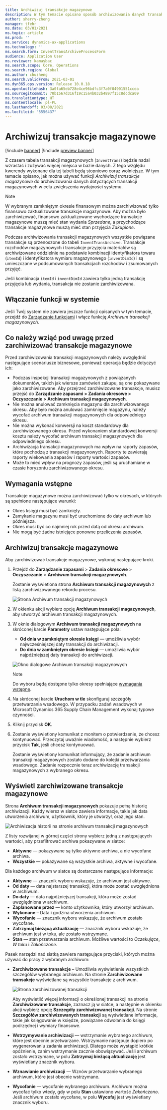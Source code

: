 ```yaml
---
title: Archiwizuj transakcje magazynowe
description: W tym temacie opisano sposób archiwizowania danych transakcji magazynowych w celu zwiększenia wydajności systemu.
author: sherry-zheng
manager: tfehr
ms.date: 03/01/2021
ms.topic: article
ms.prod: ''
ms.service: dynamics-ax-applications
ms.technology: ''
ms.search.form: InventTransArchiveProcessForm
audience: Application User
ms.reviewer: kamaybac
ms.search.scope: Core, Operations
ms.search.region: Global
ms.author: chuzheng
ms.search.validFrom: 2021-03-01
ms.dyn365.ops.version: Release 10.0.18
ms.openlocfilehash: 3a0fa65eb728e4ce96bdfc3f7a0f04901551ccea
ms.sourcegitcommit: 70b1567d316f19c15a4b032b4897f15c8dcdca09
ms.translationtype: HT
ms.contentlocale: pl-PL
ms.lasthandoff: 03/08/2021
ms.locfileid: "5556437"
---
```

# <a name="archive-inventory-transactions"></a>Archiwizuj transakcje magazynowe

[!include [banner](../../includes/banner.md)]
[!include [preview banner](../includes/preview-banner.md)]

Z czasem tabela transakcji magazynowych (`InventTrans`) będzie nadal wzrastać i zużywać więcej miejsca w bazie danych. Z tego względu kwerendy wykonane dla tej tabeli będą stopniowo coraz wolniejsze. W tym temacie opisano, jak można używać funkcji *Archiwizuj transakcje magazynowe* do archiwizowania danych dotyczących transakcji magazynowych w celu zwiększenia wydajności systemu.

> [!NOTE]
> W wybranym zamkniętym okresie finansowym można zarchiwizować tylko finansowo zaktualizowane transakcje magazynowe. Aby można było zarchiwizować, finansowo zaktualizowane wychodzące transakcje magazynowe muszą mieć stan wydania *Sprzedane*, a przychodzące transakcje magazynowe muszą mieć stan przyjęcia *Zakupione*.

Podczas archiwizowania transakcji magazynowych wszystkie powiązane transakcje są przenoszone do tabeli `InventTransArchive`. Transakcje rozchodów magazynowych i transakcje przyjęcia materiałów są archiwizowane oddzielnie na podstawie kombinacji identyfikatora towaru (`itemId`) i identyfikatora wymiaru magazynowego (`inventDimId`) i są umieszczane w podsumowanych transakcjach rozchodów i zsumowanych przyjęć.

Jeśli kombinacja `itemId` i `inventDimId` zawiera tylko jedną transakcję przyjęcia lub wydania, transakcja nie zostanie zarchiwizowana.

## <a name="turn-on-the-feature-in-your-system"></a>Włączanie funkcji w systemie

Jeśli Twój system nie zawiera jeszcze funkcji opisanych w tym temacie, przejdź do [Zarządzanie funkcjami](../../fin-ops-core/fin-ops/get-started/feature-management/feature-management-overview.md) i włącz funkcję *Archiwum transakcji magazynowych*.

## <a name="things-to-consider-before-you-archive-inventory-transactions"></a>Co należy wziąć pod uwagę przed zarchiwizować transakcje magazynowe

Przed zarchiwizowania transakcji magazynowych należy uwzględnić następujące scenariusze biznesowe, ponieważ operacja będzie dotyczyć ich:

- Podczas inspekcji transakcji magazynowych z powiązanych dokumentów, takich jak wiersze zamówień zakupu, są one pokazywane jako zarchiwizowane. Aby przejrzeć zarchiwizowane transakcje, musisz przejść do **Zarządzanie zapasami \> Zadania okresowe \> Oczyszczanie \> Archiwum transakcji magazynowych**.
- Nie można anulować zamknięcia magazynu dla zarchiwizowanego okresu. Aby było można anulować zamknięcie magazynu, należy wycofać archiwum transakcji magazynowych dla odpowiedniego okresu.
- Nie można wykonać konwersji na koszt standardowy dla zarchiwizowanego okresu. Przed wykonaniem standardowej konwersji kosztu należy wycofać archiwum transakcji magazynowych dla odpowiedniego okresu.
- Archiwizacja transakcji magazynowych ma wpływ na raporty zapasów, które pochodzą z transakcji magazynowych. Raporty te zawierają raporty wiekowania zapasów i raporty wartości zapasów.
- Może to mieć wpływ na prognozy zapasów, jeśli są uruchamiane w czasie horyzontu zarchiwizowanego okresu.

## <a name="prerequisites"></a>Wymagania wstępne

Transakcje magazynowe można zarchiwizować tylko w okresach, w których są spełnione następujące warunki:

- Okres księgi musi być zamknięty.
- Zamykanie magazynu musi być uruchomione do daty archiwum lub późniejsza.
- Okres musi być co najmniej rok przed datą od okresu archiwum.
- Nie mogą być żadne istniejące ponowne przeliczenia zapasów.

## <a name="archive-inventory-transactions"></a>Archiwizuj transakcje magazynowe

Aby zarchiwizować transakcje magazynowe, wykonaj następujące kroki.

1. Przejdź do **Zarządzanie zapasami** \> **Zadania okresowe** \> **Oczyszczanie** \> **Archiwum transakcji magazynowych**.

    Zostanie wyświetlona strona **Archiwum transakcji magazynowych** z listą zarchiwizowanego rekordu procesu.

    ![Strona Archiwum transakcji magazynowych](media/archive-inventory-empty.png "Strona Archiwum transakcji magazynowych")

1. W okienku akcji wybierz opcję **Archiwum transakcji magazynowych**, aby utworzyć archiwum transakcji magazynowych.
1. W oknie dialogowym **Archiwum transakcji magazynowych** na skróconej karcie **Parametry** ustaw następujące pola:

    - **Od dnia w zamkniętym okresie księgi** — umożliwia wybór najwcześniejszej daty transakcji do archiwizacji.
    - **Do dnia w zamkniętym okresie księgi** — umożliwia wybór najpóźniejszej daty transakcji do archiwizacji.

    ![Okno dialogowe Archiwum transakcji magazynowych](media/archive-inventory-dates.png "Okno dialogowe Archiwum transakcji magazynowych")

    > [!NOTE]
    > Do wyboru będą dostępne tylko okresy spełniające [wymagania wstępne](#prerequisites).

1. Na skróconej karcie **Uruchom w tle** skonfiguruj szczegóły przetwarzania wsadowego. W przypadku zadań wsadowych w Microsoft Dynamics 365 Supply Chain Management wykonaj typowe czynności.
1. Kliknij przycisk **OK**.
1. Zostanie wyświetlony komunikat z monitem o potwierdzenie, że chcesz kontynuować. Przeczytaj uważnie wiadomość, a następnie wybierz przycisk **Tak**, jeśli chcesz kontynuować.

    Zostanie wyświetlony komunikat informujący, że zadanie archiwum transakcji magazynowych zostało dodane do kolejki przetwarzania wsadowego. Zadanie rozpocznie teraz archiwizację transakcji magazynowych z wybranego okresu.

## <a name="view-archived-inventory-transactions"></a>Wyświetl zarchiwizowane transakcje magazynowe

Strona **Archiwum transakcji magazynowych** pokazuje pełną historię archiwizacji. Każdy wiersz w siatce zawiera informacje, takie jak data utworzenia archiwum, użytkownik, który je utworzył, oraz jego stan.

![Archiwizacja historii na stronie archiwum transakcji magazynowych](media/archive-inventory-full.png "Archiwizacja historii na stronie archiwum transakcji magazynowych")

Z listy rozwijanej w górnej części strony wybierz jedną z następujących wartości, aby przefiltrować archiwa pokazywane w siatce:

- **Aktywne** — pokazywane są tylko aktywne archiwa, a nie wycofane archiwa.
- **Wszystkie** — pokazywane są wszystkie archiwa, aktywne i wycofane.

Dla każdego archiwum w siatce są dostarczane następujące informacje:

- **Aktywne** — znacznik wyboru wskazuje, że archiwum jest aktywne.
- **Od daty** — data najstarszej transakcji, która może zostać uwzględniona w archiwum.
- **Do daty** — data najpóźniejszej transakcji, która może zostać uwzględniona w archiwum.
- **Zaplanowane przez** — konto użytkownika, który utworzył archiwum.
- **Wykonane** – Data i godzina utworzenia archiwum.
- **Wycofanie** — znacznik wyboru wskazuje, że archiwum zostało wycofane.
- **Zatrzymaj bieżącą aktualizację** — znacznik wyboru wskazuje, że archiwum jest w toku, ale zostało wstrzymane.
- **Stan** — stan przetwarzania archiwum. Możliwe wartości to *Oczekujące*, *W toku* i *Zakończone*.

Pasek narzędzi nad siatką zawiera następujące przyciski, których można używać do pracy z wybranym archiwum:

- **Zarchiwizowane transakcje** – Umożliwia wyświetlenie wszystkich szczegółów wybranego archiwum. Na stronie **Zarchiwizowane transakcje** wyświetlane są wszystkie transakcje z archiwum.

    ![Strona zarchiwizowanej transakcji](media/archive-inventory-transactions.png "Strona zarchiwizowanej transakcji")

    Aby wyświetlić więcej informacji o określonej transakcji na stronie **Zarchiwizowane transakcje**, zaznacz ją w siatce, a następnie w okienku akcji wybierz opcję **Szczegóły zarchiwizowanej transakcji**. Na stronie **Szczegółów zarchiwizowanych transakcji** są wyświetlane informacje, takie jak księgowanie w księdze, powiązane odwołania do księgi podrzędnej i wymiary finansowe.

- **Wstrzymywanie archiwizacji** — wstrzymanie wybranego archiwum, które jest obecnie przetwarzane. Wstrzymanie następuje dopiero po wygenerowaniu zadania archiwizacji. Dlatego może wystąpić krótkie opóźnienie, zanim wstrzymanie zacznie obowiązywać. Jeśli archiwum zostało wstrzymane, w polu **Zatrzymaj bieżącą aktualizację** jest wyświetlany znacznik wyboru.
- **Wznawianie archiwizacji** — Wznów przetwarzanie wybranego archiwum, które jest obecnie wstrzymane.
- **Wycofanie** — wycofanie wybranego archiwum. Archiwum można wycofać tylko wtedy, gdy w polu **Stan** ustawiono wartość *Zakończono*. Jeśli archiwum zostało wycofane, w polu **Wycofaj** jest wyświetlany znacznik wyboru.
